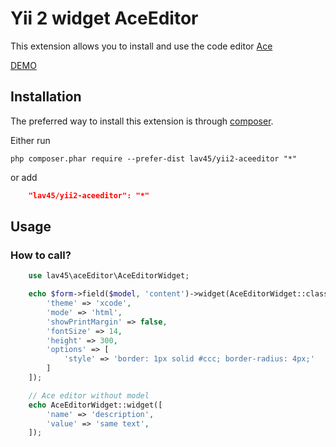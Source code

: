 Yii 2 widget AceEditor
===========================

This extension allows you to install and use the code editor [Ace](http://ace.c9.io/)

[DEMO](http://ace.c9.io/build/kitchen-sink.html)

## Installation

The preferred way to install this extension is through [composer](http://getcomposer.org/download/).

Either run

```
php composer.phar require --prefer-dist lav45/yii2-aceeditor "*"
```

or add

```json
	"lav45/yii2-aceeditor": "*"
```

## Usage

### How to call?
```php
	use lav45\aceEditor\AceEditorWidget;

	echo $form->field($model, 'content')->widget(AceEditorWidget::className(), [
        'theme' => 'xcode',
        'mode' => 'html',
        'showPrintMargin' => false,
        'fontSize' => 14,
        'height' => 300,
        'options' => [
            'style' => 'border: 1px solid #ccc; border-radius: 4px;'
        ]
 	]);

	// Ace editor without model
	echo AceEditorWidget::widget([
		'name' => 'description',
		'value' => 'same text',
	]);
```
